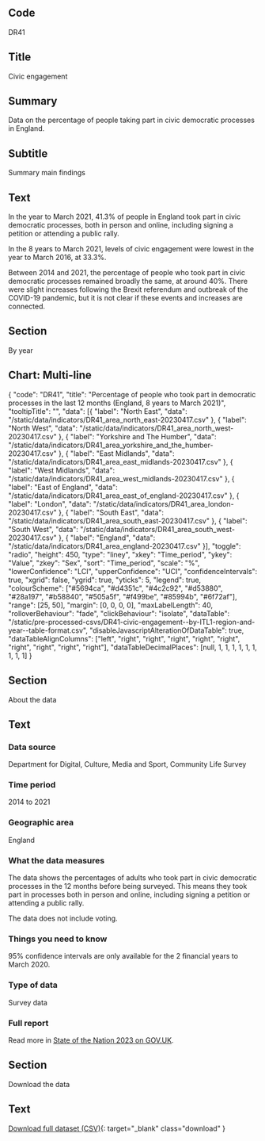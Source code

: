 ## Code
DR41

## Title
Civic engagement

## Summary
Data on the percentage of people taking part in civic democratic processes in England.

## Subtitle
Summary main findings

## Text
In the year to March 2021, 41.3% of people in England took part in civic democratic processes, both in person
and online, including signing a petition or attending a public rally.

In the 8 years to March 2021, levels of civic engagement were lowest in the year to March 2016, at 33.3%.

Between 2014 and 2021, the percentage of people who took part in civic democratic processes remained broadly the same,
at around 40%. There were slight increases following the Brexit referendum and outbreak of the COVID-19 pandemic,
but it is not clear if these events and increases are connected.

## Section
By year

## Chart: Multi-line
{
    "code": "DR41",
    "title": "Percentage of people who took part in democratic processes in the last 12 months (England, 8 years to March 2021)",
    "tooltipTitle": "",
    "data": [{
        "label": "North East",
        "data": "/static/data/indicators/DR41_area_north_east-20230417.csv"
    }, {
        "label": "North West",
        "data": "/static/data/indicators/DR41_area_north_west-20230417.csv"
    }, {
        "label": "Yorkshire and The Humber",
        "data": "/static/data/indicators/DR41_area_yorkshire_and_the_humber-20230417.csv"
    }, {
        "label": "East Midlands",
        "data": "/static/data/indicators/DR41_area_east_midlands-20230417.csv"
    }, {
        "label": "West Midlands",
        "data": "/static/data/indicators/DR41_area_west_midlands-20230417.csv"
    }, {
        "label": "East of England",
        "data": "/static/data/indicators/DR41_area_east_of_england-20230417.csv"
    }, {
        "label": "London",
        "data": "/static/data/indicators/DR41_area_london-20230417.csv"
    }, {
        "label": "South East",
        "data": "/static/data/indicators/DR41_area_south_east-20230417.csv"
    }, {
        "label": "South West",
        "data": "/static/data/indicators/DR41_area_south_west-20230417.csv"
    }, {
        "label": "England",
        "data": "/static/data/indicators/DR41_area_england-20230417.csv"
    }],
    "toggle": "radio",
    "height": 450,
    "type": "liney",
    "xkey": "Time_period",
    "ykey": "Value",
    "zkey": "Sex",
    "sort": "Time_period",
    "scale": "%",
    "lowerConfidence": "LCI",
    "upperConfidence": "UCI",
    "confidenceIntervals": true,
    "xgrid": false,
    "ygrid": true,
    "yticks": 5,
    "legend": true,
    "colourScheme": ["#5694ca", "#d4351c", "#4c2c92", "#d53880", "#28a197", "#b58840", "#505a5f", "#f499be", "#85994b", "#6f72af"],
    "range": [25, 50],
    "margin": [0, 0, 0, 0],
    "maxLabelLength": 40,
    "rolloverBehaviour": "fade",
    "clickBehaviour": "isolate",
    "dataTable": "/static/pre-processed-csvs/DR41-civic-engagement--by-ITL1-region-and-year--table-format.csv",
    "disableJavascriptAlterationOfDataTable": true,
    "dataTableAlignColumns": ["left", "right", "right", "right", "right", "right", "right", "right", "right", "right"],
    "dataTableDecimalPlaces": [null, 1, 1, 1, 1, 1, 1, 1, 1, 1]
}

## Section
About the data

## Text
### Data source
Department for Digital, Culture, Media and Sport, Community Life Survey

### Time period
2014 to 2021

### Geographic area
England

### What the data measures
The data shows the percentages of adults who took part in civic democratic processes in the 12 months before being surveyed.
This means they took part in processes both in person and online, including signing a petition or attending a public rally. 

The data does not include voting.

### Things you need to know
95% confidence intervals are only available for the 2 financial years to March 2020.

### Type of data
Survey data

### Full report
Read more in [State of the Nation 2023 on GOV.UK](https://www.gov.uk/government/publications/state-of-the-nation-2023-people-and-places).

## Section
Download the data

## Text
[Download full dataset (CSV)](/static/data/full-datasets/DR41-civic-engagement--full-dataset.csv){: target="_blank" class="download" }
